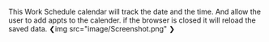 This Work Schedule calendar will track the date and the time.
And allow the user to add appts to the calender. 
if the browser is closed it will reload the saved data. 
❮img src="image/Screenshot.png" ❯
